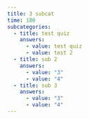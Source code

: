 ```yaml
---
title: 3 subcat
time: 180
subcategories:
  - title: test quiz
    answers:
      - value: test quiz
      - value: test 2
  - title: sub 2
    answers:
      - value: "3"
      - value: "4"
  - title: sub 3
    answers:
      - value: "3"
      - value: "4"
---
```

